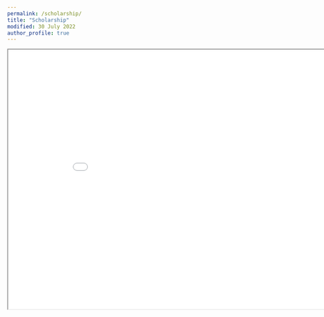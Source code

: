 ```yaml
---
permalink: /scholarship/
title: "Scholarship"
modified: 30 July 2022
author_profile: true
---
```


<iframe src="/files/scholarship.html" height="600" width="900"></iframe>